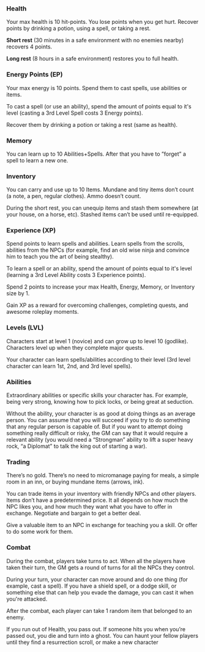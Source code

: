 ### Health
Your max health is 10 hit-points. You lose points when you get hurt. Recover points by drinking a potion, using a spell, or taking a rest.

**Short rest** (30 minutes in a safe environment with no enemies nearby) recovers 4 points.

**Long rest** (8 hours in a safe environment) restores you to full health.

### Energy Points (EP)
Your max energy is 10 points. Spend them to cast spells, use abilities or items.

To cast a spell (or use an ability), spend the amount of points equal to it's level (casting a 3rd Level Spell costs 3 Energy points).

Recover them by drinking a potion or taking a rest (same as health).

### Memory
You can learn up to 10 Abilities+Spells. After that you have to ”forget” a spell to learn a new one.

### Inventory
You can carry and use up to 10 Items. Mundane and tiny items don’t count (a note, a pen, regular clothes). Ammo doesn’t count.

During the short rest, you can unequip items and stash them somewhere (at your house, on a horse, etc). Stashed items can’t be used until re-equipped.

### Experience (XP)
Spend points to learn spells and abilities. Learn spells from the scrolls, abilities from the NPCs (for example, find an old wise ninja and convince him to teach you the art of being stealthy).

To learn a spell or an ability, spend the amount of points equal to it's level (learning a 3rd Level Ability costs 3 Experience points).

Spend 2 points to increase your max Health, Energy, Memory, or Inventory size by 1.


Gain XP as a reward for overcoming challenges, completing quests, and awesome roleplay moments.

<div class="column-break"></div>

### Levels (LVL)

Characters start at level 1 (novice) and can grow up to level 10 (godlike). Characters level up when they complete major quests.

Your character can learn spells/abilities according to their level (3rd level character can learn 1st, 2nd, and 3rd level spells).

### Abilities
Extraordinary abilities or specific skills your character has. For example, being very strong, knowing how to pick locks, or being great at seduction.


Without the ability, your character is as good at doing things as an average person. You can assume that you will succeed if you try to do something that any regular person is capable of. But if you want to attempt doing something really difficult or risky, the GM can say that it would require a relevant ability (you would need a   “Strongman” ability to lift a super heavy rock, “a Diplomat” to talk the king out of starting a war).

### Trading
There’s no gold. There’s no need to micromanage paying for meals, a simple room in an inn, or buying mundane items (arrows, ink).


You can trade items in your inventory with friendly NPCs and other players. Items don’t have a predetermined price. It all depends on how much the NPC likes you, and how much they want what you have to offer in exchange. Negotiate and bargain to get a better deal.

Give a valuable item to an NPC in exchange for teaching you a skill. Or offer to do some work for them.

### Combat
During the combat, players take turns to act. When all the players have taken their turn, the GM gets a round of turns for all the NPCs they control. 

During your turn, your character can move around and do one thing (for example, cast a spell). If you have a shield spell, or a dodge skill, or something else that can help you evade the damage, you can cast it when you're attacked. 


After the combat, each player can take 1 random item that belonged to an enemy.

If you run out of Health, you pass out. If someone hits you when you’re passed out, you die and turn into a ghost. You can haunt your fellow players until they find a resurrection scroll, or make a new character


